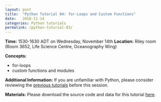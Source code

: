 ```yaml
---
layout: post
title:  "Python Tutorial 04: for-Loops and Custom Functions"
date:   2018-11-14
categories: Python tutorials
permalink: /python-tutorial-03/
---
```


**Time:** 1530-1630 ADT on Wednesday, November 14th
**Location:** Riley room (Room 3652, Life Science Centre, Oceanography Wing)

**Concepts:**
* for-loops
* custom functions and modules

**Additional Information:**
If you are unfamiliar with Python, please consider reviewing the [previous tutorials](https://christophrenkl.github.io/programming_tutorials/python) before this session.


**Materials:**
Please download the source code and data for this tutorial [here](https://github.com/christophrenkl/programming_tutorials/raw/master/Python/tutorial_04.zip).
